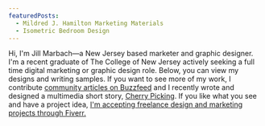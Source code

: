```yaml
---
featuredPosts:
  - Mildred J. Hamilton Marketing Materials
  - Isometric Bedroom Design
---
```

Hi, I'm Jill Marbach—a New Jersey based marketer and graphic designer. I'm a recent graduate of The College of New Jersey actively seeking a full time digital marketing or graphic design role. Below, you can view my designs and writing samples. If you want to see more of my work, I contribute [community articles on Buzzfeed](https://www.buzzfeed.com/jillmarbach) and I recently wrote and designed a multimedia short story, [Cherry Picking](http://cherrypickingstory.site/). If you like what you see and have a project idea, [I'm accepting freelance design and marketing projects through Fiverr.](https://www.fiverr.com/jillmarbach?up_rollout=true)